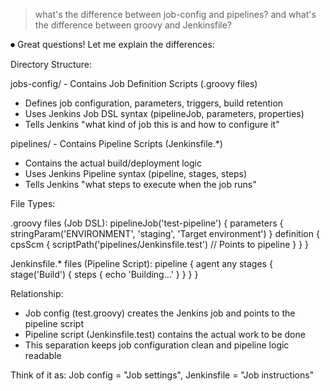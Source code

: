 > what's the difference between job-config and pipelines? and what's the difference between groovy 
  and Jenkinsfile?

⏺ Great questions! Let me explain the differences:

  Directory Structure:

  jobs-config/ - Contains Job Definition Scripts (.groovy files)
  - Defines job configuration, parameters, triggers, build retention
  - Uses Jenkins Job DSL syntax (pipelineJob, parameters, properties)
  - Tells Jenkins "what kind of job this is and how to configure it"

  pipelines/ - Contains Pipeline Scripts (Jenkinsfile.*)
  - Contains the actual build/deployment logic
  - Uses Jenkins Pipeline syntax (pipeline, stages, steps)
  - Tells Jenkins "what steps to execute when the job runs"

  File Types:

  .groovy files (Job DSL):
  pipelineJob('test-pipeline') {
    parameters {
      stringParam('ENVIRONMENT', 'staging', 'Target environment')
    }
    definition {
      cpsScm {
        scriptPath('pipelines/Jenkinsfile.test')  // Points to pipeline
      }
    }
  }

  Jenkinsfile.* files (Pipeline Script):
  pipeline {
    agent any
    stages {
      stage('Build') {
        steps {
          echo 'Building...'
        }
      }
    }
  }

  Relationship:

  - Job config (test.groovy) creates the Jenkins job and points to the pipeline script
  - Pipeline script (Jenkinsfile.test) contains the actual work to be done
  - This separation keeps job configuration clean and pipeline logic readable

  Think of it as: Job config = "Job settings", Jenkinsfile = "Job instructions"